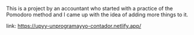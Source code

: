 This is a project by an accountant who started with a practice of the 
Pomodoro method and I came up with the idea of adding more things to it.

link: https://upyy-unprogramayyo-contador.netlify.app/
